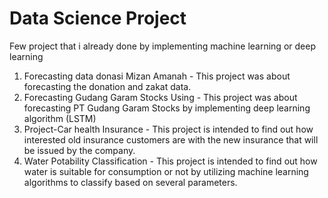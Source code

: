 # Data Science Project
Few project that i already done by implementing machine learning or deep learning
1. Forecasting data donasi Mizan Amanah - This project was about forecasting the donation and zakat data. 
2. Forecasting Gudang Garam Stocks Using - This project was about forecasting PT Gudang Garam Stocks by implementing deep learning algorithm (LSTM)
3. Project-Car health Insurance - This project is intended to find out how interested old insurance customers are with the new insurance that will be issued by the company.
4. Water Potability Classification - This project is intended to find out how water is suitable for consumption or not by utilizing machine learning algorithms to classify based on several parameters.
